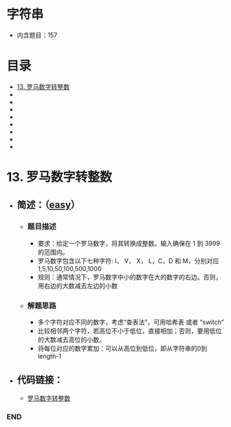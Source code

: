 # 字符串
- 内含题目：157

# 目录
<!-- GFM-TOC -->
* [13. 罗马数字转整数](#13-罗马数字转整数)
* []()
* []()
* []()
* []()
* []()
* []()
* []()
* []()
<!-- GFM-TOC -->



# 13. 罗马数字转整数
- ## 简述：（[easy](https://github.com/anliux/PracticePool/blob/master/LeetCode/docs/easy.md)）
  - ### 题目描述
    - 要求：给定一个罗马数字，将其转换成整数。输入确保在 1 到 3999 的范围内。
    - 罗马数字包含以下七种字符: I， V， X， L，C，D 和 M，分别对应1,5,10,50,100,500,1000
    - 规则：通常情况下，罗马数字中小的数字在大的数字的右边。否则，用右边的大数减去左边的小数
  - ### 解题思路
    - 多个字符对应不同的数字，考虑“查表法”，可用哈希表 或者 “switch”
    - 比较相邻两个字符，若高位不小于低位，直接相加；否则，要用低位的大数减去高位的小数。
    - 将每位对应的数字累加：可以从高位到低位，即从字符串的0到length-1

- ## 代码链接：
  - [罗马数字转整数](https://github.com/anliux/PracticePool/blob/master/LeetCode/src/0013-roman-to-integer.java)







### END
